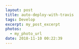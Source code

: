 ```yaml
---
layout: post
title: auto-deploy-with-travis
tags: Develop
excerpt: my_post_excerpt
photos:
  - my_photo_url
date: 2018-11-10 00:22:39
---
```

